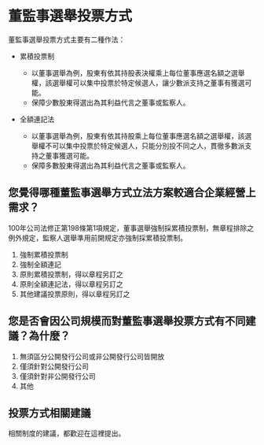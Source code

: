 # 董監事選舉投票方式

董監事選舉投票方式主要有二種作法：

* 累積投票制
    + 以董事選舉為例，股東有依其持股表決權乘上每位董事應選名額之選舉權，該選舉權可以集中投票於特定候選人，讓少數派支持之董事有獲選可能。
    + 保障少數股東得選出為其利益代言之董事或監察人。

* 全額連記法
    + 以董事選舉為例，股東有依其持股乘上每位董事應選名額之選舉權，該選舉權不可以集中投票於特定候選人，只能分別投不同之人，貫徹多數派支持之董事獲選可能。
    + 保障多數股東得選出為其利益代言之董事或監察人。

## 您覺得哪種董監事選舉方式立法方案較適合企業經營上需求？

100年公司法修正第198條第1項規定，董事選舉強制採累積投票制，無章程排除之例外規定，監察人選舉準用前開規定亦強制採累積投票制。

 1. 強制累積投票制
 2. 強制全額連記
 3. 原則累積投票制，得以章程另訂之
 4. 原則全額連記法，得以章程另訂之
 5. 其他建議投票原則，得以章程另訂之

## 您是否會因公司規模而對董監事選舉投票方式有不同建議？為什麼？

1. 無須區分公開發行公司或非公開發行公司皆開放
2. 僅須針對公開發行公司
3. 僅須針對非公開發行公司
4. 其他

## 投票方式相關建議

相關制度的建議，都歡迎在這裡提出。

